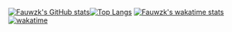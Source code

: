 [![Fauwzk's GitHub stats](https://github-readme-stats.vercel.app/api?username=fauwzk&theme=gruvbox&show_icons=true&line_height=27&count_private=true)](https://github.com/fauwzk)[![Top Langs](https://github-readme-stats.vercel.app/api/top-langs/?username=fauwzk&theme=gruvbox&langs_count=3)](https://github.com/fauwzk)
[![Fauwzk's wakatime stats](https://github-readme-stats.vercel.app/api/wakatime?username=fauwzk)](https://github.com/fauwzk)
[![wakatime](https://wakatime.com/badge/user/68cb6cdb-31ee-4420-9c98-2b36d1eeaec1.svg)](https://wakatime.com/@68cb6cdb-31ee-4420-9c98-2b36d1eeaec1)
<!--
**fauwzk/fauwzk** is a ✨ _special_ ✨ repository because its `README.md` (this file) appears on your GitHub profile.

Here are some ideas to get you started:

- 🔭 I’m currently working on ...
- 🌱 I’m currently learning ...
- 👯 I’m looking to collaborate on ...
- 🤔 I’m looking for help with ...
- 💬 Ask me about ...
- 📫 How to reach me: ...
- 😄 Pronouns: ...
- ⚡ Fun fact: ...
-->
